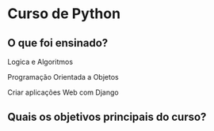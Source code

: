 <h1>Curso de Python</h1>

<h2>O que foi ensinado?</h2>

<p>Logica e Algoritmos</p>
<p>Programação Orientada a Objetos</p>
<p>Criar aplicações Web com Django</p>

<h2>Quais os objetivos principais do curso?</h2>




